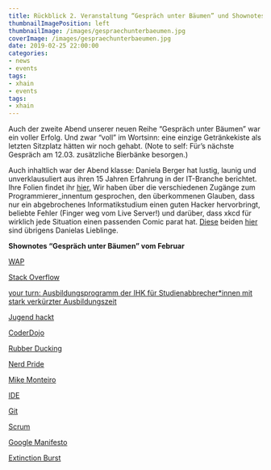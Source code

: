 ```yaml
---
title: Rückblick 2. Veranstaltung “Gespräch unter Bäumen” und Shownotes
thumbnailImagePosition: left
thumbnailImage: /images/gespraechunterbaeumen.jpg
coverImage: /images/gespraechunterbaeumen.jpg
date: 2019-02-25 22:00:00
categories:
- news
- events
tags:
- xhain
- events
tags:
- xhain
---
```


Auch der zweite Abend unserer neuen Reihe “Gespräch unter Bäumen” war ein voller Erfolg. Und zwar “voll” im Wortsinn: eine einzige Getränkekiste als letzten Sitzplatz hätten wir noch gehabt. 
(Note to self: Für’s nächste Gespräch am 12.03. zusätzliche Bierbänke besorgen.) 
<!-- more -->
Auch inhaltlich war der Abend klasse: Daniela Berger hat lustig, launig und unverklausuliert aus ihren 15 Jahren Erfahrung in der IT-Branche berichtet. Ihre Folien findet ihr [hier.](/images/Daniela_wasichgernvorhergewussthaette.odp)
Wir haben über die verschiedenen Zugänge zum Programmierer_innentum gesprochen, den überkommenen Glauben, dass nur ein abgebrochenes Informatikstudium einen guten Hacker hervorbringt, beliebte Fehler (Finger weg vom Live Server!) und darüber, dass xkcd für wirklich jede Situation einen passenden Comic parat hat. 
[Diese](https://xkcd.com/979/) beiden [hier](https://xkcd.com/1425/) sind übrigens Danielas Lieblinge.

**Shownotes “Gespräch unter Bäumen” vom Februar**

[WAP](https://de.wikipedia.org/wiki/Wireless_Application_Protocol)

[Stack Overflow](https://de.wikipedia.org/wiki/Stack_Overflow_(Website))

[your turn: Ausbildungsprogramm der IHK für Studienabbrecher*innen mit stark verkürzter Ausbildungszeit](https://www.ihk-berlin.de/ausbildung/Infos_fuer_Azubis/Fuer_Schueler_und_Studenten/Studienabbrecher/2263262)

[Jugend hackt](www.jugendhackt.org)

[CoderDojo](https://coderdojo.com/de-DE)

[Rubber Ducking](https://de.wikipedia.org/wiki/Quietscheentchen-Debugging)

[Nerd Pride](https://tante.cc/2012/11/26/good-night-nerd-pride-kommentare/)

[Mike Monteiro](https://vimeo.com/190834270)

[IDE](https://de.wikipedia.org/wiki/Integrierte_Entwicklungsumgebung)

[Git](https://de.wikipedia.org/wiki/Git)

[Scrum](https://de.wikipedia.org/wiki/Scrum)

[Google Manifesto](https://gizmodo.com/exclusive-heres-the-full-10-page-anti-diversity-screed-1797564320?rev=1501965015200&utm_campaign=socialflow_gizmodo_twitter&utm_source=gizmodo_twitter&utm_medium=socialflow)

[Extinction Burst](https://en.wikipedia.org/wiki/Extinction_(psychology)#Burst)



